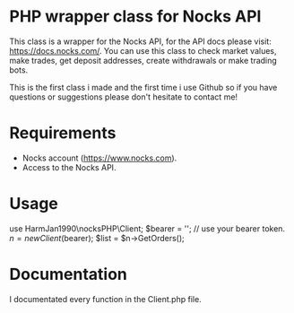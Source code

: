# PHP wrapper class for Nocks API
This class is a wrapper for the Nocks API, for the API docs please visit: https://docs.nocks.com/.
You can use this class to check market values, make trades, get deposit addresses, create withdrawals or make trading bots.

This is the first class i made and the first time i use Github so if you have questions or suggestions please don't hesitate to contact me!


# Requirements
* Nocks account (https://www.nocks.com).
* Access to the Nocks API.


# Usage

  use HarmJan1990\nocksPHP\Client;
  $bearer = ''; // use your bearer token.
  $n = new Client($bearer);
  $list = $n->GetOrders();
  
  
# Documentation

I documentated every function in the Client.php file.
